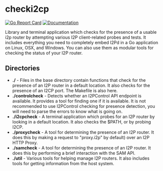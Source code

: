 checki2cp
=========

[![Go Report Card](https://goreportcard.com/badge/github.com/go-i2p/checki2cp)](https://goreportcard.com/report/github.com/go-i2p/checki2cp)
[![Documentation](https://godoc.org/github.com/go-i2p/checki2cp?status.svg)](http://godoc.org/github.com/go-i2p/checki2cp)

Library and terminal application which checks for the presence of a usable i2p
router by attempting various I2P client-related probes and tests. It includes 
everything you need to completely embed I2Pd in a Go application on Linux, 
OSX, and Windows. You can also use them as modular tools for checking the 
status of your I2P router.

Directories
-----------

- **./** - Files in the base directory contain functions that check for the presence of an I2P router in a default
  location. It also checks for the presence of an I2CP port. The Makefile is also here.
- **./controlcheck** - Detects whether an I2PControl API endpoint is available. It provides a tool for finding
  one if it is available. It is not recommended to use I2PControl checking for presence detection, you will need to
  parse the errors to know what is going on.
- **./i2cpcheck** - A terminal application which probes for an I2P router by looking in a default location. It also checks the
  $PATH, or by probing I2CP.
- **./proxycheck** - A tool for determining the presence of an I2P router. It does this by making a request to "proxy.i2p" by
  default) over an I2P HTTP Proxy.
- **./samcheck** - A tool for determining the presence of an I2P router. It does this by performing a brief interaction with the SAM
  API.
- **./util** - Various tools for helping manage I2P routers. It also includes tools for getting information from the host system.

